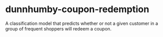 # dunnhumby-coupon-redemption
A classification model that predicts whether or not a given customer in a group of frequent shoppers will redeem a coupon.
